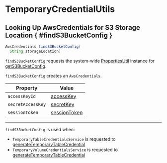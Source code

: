 # TemporaryCredentialUtils

## Looking Up AwsCredentials for S3 Storage Location { #findS3BucketConfig }

```java
AwsCredentials findS3BucketConfig(
  String storageLocation)
```

`findS3BucketConfig` requests the system-wide [PropertiesUtil](../persistent-storage/PropertiesUtil.md#instance) instance for [getS3BucketConfig](../persistent-storage/PropertiesUtil.md#getS3BucketConfig).

`findS3BucketConfig` creates an `AwsCredentials`.

Property | Value
-|-
 `accessKeyId` | [accessKey](../persistent-storage/S3BucketConfig.md#accessKey)
 `secretAccessKey` | [secretKey](../persistent-storage/S3BucketConfig.md#secretKey)
 `sessionToken` | [sessionToken](../persistent-storage/S3BucketConfig.md#sessionToken)

---

`findS3BucketConfig` is used when:

* `TemporaryTableCredentialsService` is requested to [generateTemporaryTableCredential](TemporaryTableCredentialsService.md#generateTemporaryTableCredential)
* `TemporaryVolumeCredentialsService` is requested to [generateTemporaryTableCredential](TemporaryVolumeCredentialsService.md#generateTemporaryTableCredential)
